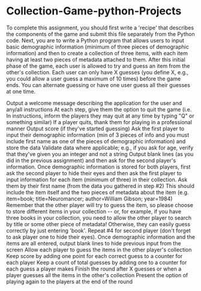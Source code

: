 # Collection-Game-python-Projects

 To complete this assignment, you should first write a 'recipe' that describes the components of the game and submit this file separately from the Python code. Next, you are to write a Python program that allows users to input basic demographic information (minimum of three pieces of demographic information) and then to create a collection of three items, with each item having at least two pieces of metadata attached to them. After this initial phase of the game, each user is allowed to try and guess an item from the other's collection. Each user can only have X guesses (you define X, e.g., you could allow a user guess a maximum of 10 times) before the game ends. You can alternate guessing or have one user guess all their guesses at one time. 

Output a welcome message describing the application for the user and any/all instructions
At each step, give them the option to quit the game (i.e. In instructions, inform the players they may quit at any time by typing "Q" or something similar)
If a player quits, thank them for playing in a professional manner
Output score (if they've started guessing)
Ask the first player to input their demographic information (min of 3 pieces of info and you must include first name as one of the pieces of demographic information) and store the data
Validate data where applicable; e.g., if you ask for age, verify that they've given you an integer and not a string
Output blank lines (as you did in the previous assignment) and then ask for the second player's information.
Once demographic information is stored for both players, first ask the second player to hide their eyes and then ask the first player to input information for each item (minimum of three) in their collection. 
Ask them by their first name (from the data you gathered in step #2)
This should include the item itself and the two pieces of metadata about the item (e.g. item=book; title=Neuromancer; author=William Gibson; year=1984)
Remember that the other player will try to guess the item, so please choose to store different items in your collection -- or, for example, if you have three books in your collection, you need to allow the other player to search by title or some other piece of metadata! Otherwise, they can easily guess correctly by just entering 'book'.
Repeat #4 for second player (don't forget to ask player one to hide their eyes). 
Once demographic information and the items are all entered, output blank lines to hide previous input from the screen
Allow each player to guess the items in the other player's collection
Keep score by adding one point for each correct guess to a counter for each player
Keep a count of total guesses by adding one to a counter for each guess a player makes
Finish the round after X guesses or when a player guesses all the items in the other's collection
Present the option of playing again to the players at the end of the round
